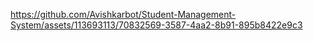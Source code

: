 https://github.com/Avishkarbot/Student-Management-System/assets/113693113/70832569-3587-4aa2-8b91-895b8422e9c3


